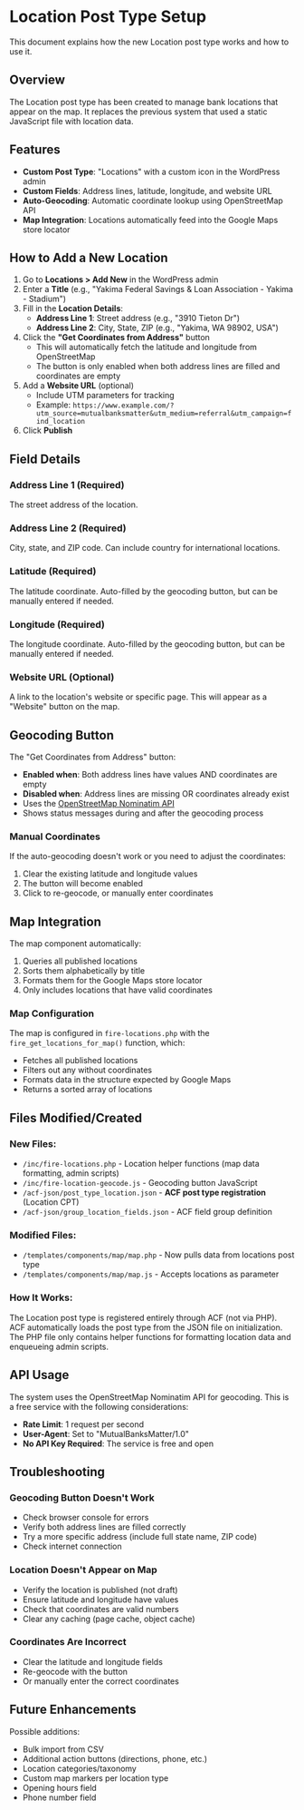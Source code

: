 # Location Post Type Setup

This document explains how the new Location post type works and how to use it.

## Overview

The Location post type has been created to manage bank locations that appear on the map. It replaces the previous system that used a static JavaScript file with location data.

## Features

- **Custom Post Type**: "Locations" with a custom icon in the WordPress admin
- **Custom Fields**: Address lines, latitude, longitude, and website URL
- **Auto-Geocoding**: Automatic coordinate lookup using OpenStreetMap API
- **Map Integration**: Locations automatically feed into the Google Maps store locator

## How to Add a New Location

1. Go to **Locations > Add New** in the WordPress admin
2. Enter a **Title** (e.g., "Yakima Federal Savings & Loan Association - Yakima - Stadium")
3. Fill in the **Location Details**:
   - **Address Line 1**: Street address (e.g., "3910 Tieton Dr")
   - **Address Line 2**: City, State, ZIP (e.g., "Yakima, WA 98902, USA")
4. Click the **"Get Coordinates from Address"** button
   - This will automatically fetch the latitude and longitude from OpenStreetMap
   - The button is only enabled when both address lines are filled and coordinates are empty
5. Add a **Website URL** (optional)
   - Include UTM parameters for tracking
   - Example: `https://www.example.com/?utm_source=mutualbanksmatter&utm_medium=referral&utm_campaign=find_location`
6. Click **Publish**

## Field Details

### Address Line 1 (Required)

The street address of the location.

### Address Line 2 (Required)

City, state, and ZIP code. Can include country for international locations.

### Latitude (Required)

The latitude coordinate. Auto-filled by the geocoding button, but can be manually entered if needed.

### Longitude (Required)

The longitude coordinate. Auto-filled by the geocoding button, but can be manually entered if needed.

### Website URL (Optional)

A link to the location's website or specific page. This will appear as a "Website" button on the map.

## Geocoding Button

The "Get Coordinates from Address" button:

- **Enabled when**: Both address lines have values AND coordinates are empty
- **Disabled when**: Address lines are missing OR coordinates already exist
- Uses the [OpenStreetMap Nominatim API](https://nominatim.openstreetmap.org/)
- Shows status messages during and after the geocoding process

### Manual Coordinates

If the auto-geocoding doesn't work or you need to adjust the coordinates:

1. Clear the existing latitude and longitude values
2. The button will become enabled
3. Click to re-geocode, or manually enter coordinates

## Map Integration

The map component automatically:

1. Queries all published locations
2. Sorts them alphabetically by title
3. Formats them for the Google Maps store locator
4. Only includes locations that have valid coordinates

### Map Configuration

The map is configured in `fire-locations.php` with the `fire_get_locations_for_map()` function, which:

- Fetches all published locations
- Filters out any without coordinates
- Formats data in the structure expected by Google Maps
- Returns a sorted array of locations

## Files Modified/Created

### New Files:

- `/inc/fire-locations.php` - Location helper functions (map data formatting, admin scripts)
- `/inc/fire-location-geocode.js` - Geocoding button JavaScript
- `/acf-json/post_type_location.json` - **ACF post type registration** (Location CPT)
- `/acf-json/group_location_fields.json` - ACF field group definition

### Modified Files:

- `/templates/components/map/map.php` - Now pulls data from locations post type
- `/templates/components/map/map.js` - Accepts locations as parameter

### How It Works:

The Location post type is registered entirely through ACF (not via PHP). ACF automatically loads the post type from the JSON file on initialization. The PHP file only contains helper functions for formatting location data and enqueueing admin scripts.

## API Usage

The system uses the OpenStreetMap Nominatim API for geocoding. This is a free service with the following considerations:

- **Rate Limit**: 1 request per second
- **User-Agent**: Set to "MutualBanksMatter/1.0"
- **No API Key Required**: The service is free and open

## Troubleshooting

### Geocoding Button Doesn't Work

- Check browser console for errors
- Verify both address lines are filled correctly
- Try a more specific address (include full state name, ZIP code)
- Check internet connection

### Location Doesn't Appear on Map

- Verify the location is published (not draft)
- Ensure latitude and longitude have values
- Check that coordinates are valid numbers
- Clear any caching (page cache, object cache)

### Coordinates Are Incorrect

- Clear the latitude and longitude fields
- Re-geocode with the button
- Or manually enter the correct coordinates

## Future Enhancements

Possible additions:

- Bulk import from CSV
- Additional action buttons (directions, phone, etc.)
- Location categories/taxonomy
- Custom map markers per location type
- Opening hours field
- Phone number field
